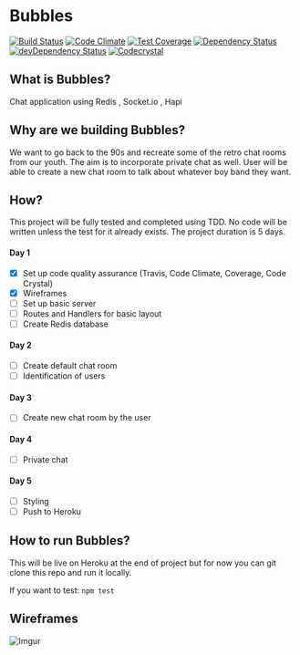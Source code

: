 # Bubbles

[![Build Status](https://travis-ci.org/heron2014/Bubbles.svg?branch=master)](https://travis-ci.org/heron2014/Bubbles)
[![Code Climate](https://codeclimate.com/github/heron2014/Bubbles/badges/gpa.svg)](https://codeclimate.com/github/heron2014/Bubbles)
[![Test Coverage](https://codeclimate.com/github/heron2014/Bubbles/badges/coverage.svg)](https://codeclimate.com/github/heron2014/Bubbles/coverage)
[![Dependency Status](https://david-dm.org/heron2014/Bubbles.svg)](https://david-dm.org/heron2014/Bubbles)
[![devDependency Status](https://david-dm.org/heron2014/Bubbles/dev-status.svg)](https://david-dm.org/heron2014/Bubbles#info=devDependencies)
[![Codecrystal](https://img.shields.io/badge/code-crystal-5CB3FF.svg)](https://codecrystal.herokuapp.com/graph/heron2014/Bubbles/master)

## What is Bubbles? 

Chat application using Redis , Socket.io , Hapi 

## Why are we building Bubbles?

We want to go back to the 90s and recreate some of the retro chat rooms from our youth. The aim is to incorporate private chat as well. User will be able to create a new chat room to talk about whatever boy band they want. 

## How? 

This project will be fully tested and completed using TDD. No code will be written unless the test for it already exists. The project duration is 5 days.

#### Day 1

+ [x] Set up code quality assurance (Travis, Code Climate, Coverage, Code Crystal)
+ [x] Wireframes
+ [ ] Set up basic server 
+ [ ] Routes and Handlers for basic layout
+ [ ] Create Redis database

#### Day 2

+ [ ] Create default chat room
+ [ ] Identification of users

#### Day 3

+ [ ] Create new chat room by the user

#### Day 4

+ [ ] Private chat

#### Day 5

+ [ ] Styling 
+ [ ] Push to Heroku 

## How to run Bubbles?

This will be live on Heroku at the end of project but for now you can git clone this repo and run it locally. 

If you want to test: 
``` npm test ```
 

## Wireframes
![Imgur](http://i.imgur.com/o08AA4T.jpg)

